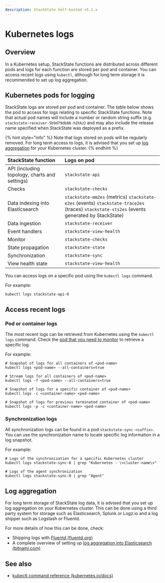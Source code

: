 ```yaml
---
description: StackState Self-hosted v5.1.x 
---
```


# Kubernetes logs

## Overview

In a Kubernetes setup, StackState functions are distributed across different pods and logs for each function are stored per pod and container. You can access recent logs using `kubectl`, although for long term storage it is recommended to set up log aggregation.

## Kubernetes pods for logging

StackState logs are stored per pod and container. The table below shows the pod to access for logs relating to specific StackState functions. Note that actual pod names will include a number or random string suffix \(e.g. `stackstate-receiver-5b9d79db86-h2hkz`\) and may also include the release name specified when StackState was deployed as a prefix.

{% hint style="info" %}
Note that logs stored on pods will be regularly removed. For long term access to logs, it is advised that you set up [log aggregation](#log-aggregation) for your Kubernetes cluster.
{% endhint %}

| StackState function | Logs on pod                                                                                                                                         |
| :--- |:----------------------------------------------------------------------------------------------------------------------------------------------------|
| API \(including topology, charts and settings\) | `stackstate-api`                                                                                                                                    |
| Checks | `stackstate-checks`                                                                                                                                 |
| Data indexing into Elasticsearch | `stackstate-mm2es` \(metrics\) `stackstate-e2es` \(events\) `stackstate-trace2es` \(traces\) `stackstate-sts2es` \(events generated by StackState\) |
| Data ingestion | `stackstate-receiver`                                                                                                                               |
| Event handlers | `stackstate-view-health`                                                                                                                            |
| Monitor | `stackstate-checks`                                                                                                                                |
| State propagation | `stackstate-state`                                                                                                                                  |
| Synchronization | `stackstate-sync`                                                                                                                                   |
| View health state | `stackstate-view-health`                                                                                                                            |

You can access logs on a specific pod using the `kubectl logs` command. 

For example:

```text
kubectl logs stackstate-api-0
```

## Access recent logs

### Pod or container logs

The most recent logs can be retrieved from Kubernetes using the `kubectl logs` command. Check the [pod that you need to monitor](#kubernetes-pods-for-logging) to retrieve a specific log.

For example:

```text
# Snapshot of logs for all containers of <pod-name>
kubectl logs <pod-name> --all-containers=true

# Stream logs for all containers of <pod-name>
kubectl logs -f <pod-name> --all-containers=true

# Snapshot of logs for a specific container of <pod-name>
kubectl logs -c <container-name> <pod-name>

# Snapshot of logs for previous terminated container of <pod-name>
kubectl logs -p -c <container-name> <pod-name>
```

### Synchronization logs

All synchronization logs can be found in a pod `stackstate-sync-<suffix>`. You can use the synchronization name to locate specific log information in a log snapshot.

For example:

```text
# Logs of the synchronization for a specific Kubernetes cluster
kubectl logs stackstate-sync-0 | grep "Kubernetes - \<cluster-name\>"

# Logs of the agent synchronization
kubectl logs stackstate-sync-0 | grep "Agent"
```

## Log aggregation

For long term storage of StackState log data, it is advised that you set up log aggregation on your Kubernetes cluster. This can be done using a third party system for storage such as Elasticsearch, Splunk or Logz.io and a log shipper such as Logstash or Fluentd.

For more details of how this can be done, check:

* Shipping logs with [Fluentd \(fluentd.org\)](https://docs.fluentd.org/container-deployment/kubernetes)
* A complete overview of setting up [log aggregation into Elasticsearch \(bitnami.com\)](https://docs.bitnami.com/tutorials/integrate-logging-kubernetes-kibana-elasticsearch-fluentd/)

## See also

* [kubectl command reference \(kubernetes.io/docs\)](https://kubernetes.io/docs/reference/generated/kubectl/kubectl-commands)